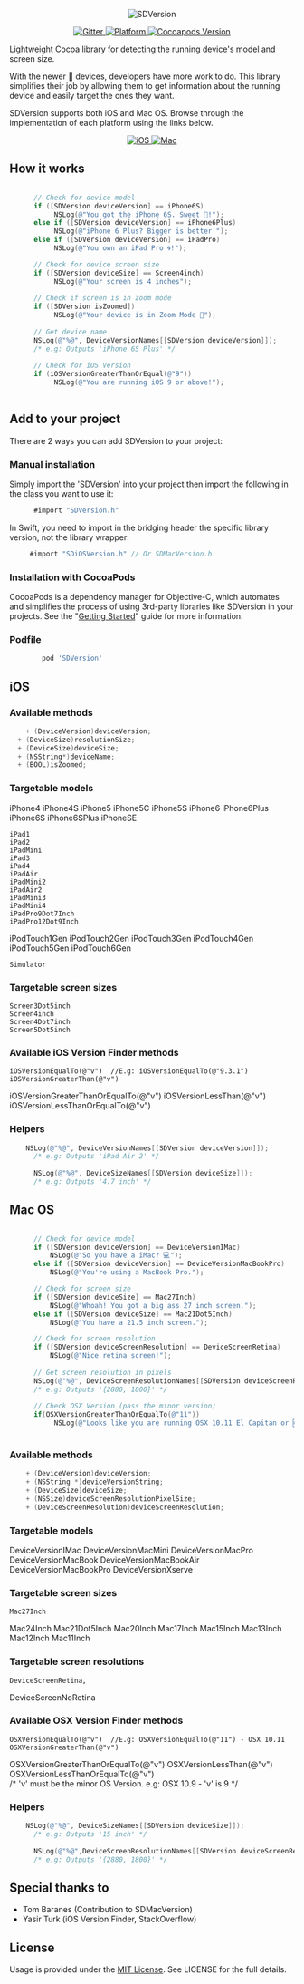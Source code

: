 <p align="center">
 <img src="https://dl.dropboxusercontent.com/s/bmfjwfe2ngnivwn/sdversion.png?dl=0" alt="SDVersion"/>
</p>

<p align="center">
    <a href="https://gitter.im/sebyddd/SDiPhoneVersion?utm_source=badge&utm_medium=badge&utm_campaign=pr-badge">
        <img src="https://img.shields.io/badge/gitter-join%20chat-1dce73.svg"
             alt="Gitter">
    </a>
    <a href="http://sebastiandobrincu.com">
        <img src="https://img.shields.io/badge/platform-iOS%20%7C%20OSX-D0547F.svg"
             alt="Platform">
    </a>
    <a href="http://sebastiandobrincu.com">
        <img src="http://img.shields.io/cocoapods/v/SDVersion.svg"
             alt="Cocoapods Version">
    </a>
</p>

Lightweight Cocoa library for detecting the running device's model and screen size.

With the newer  devices, developers have more work to do. This library simplifies their job by allowing them to get information about the running device and easily target the ones they want.

SDVersion supports both iOS and Mac OS. Browse through the implementation of each platform using the links below.

<p align="center">
  <a href="#ios">
          <img src="https://dl.dropboxusercontent.com/s/ck42lqeda643v02/sdversion-ios.png?dl=0" alt="iOS">
  </a>
  <a href="#mac-os">
    <img src="https://dl.dropboxusercontent.com/s/2yhgx57v4alnzld/sdversion-mac.png?dl=0" alt="Mac">
  </a>
</p>

## How it works 

```objective-c

      // Check for device model
      if ([SDVersion deviceVersion] == iPhone6S)
           NSLog(@"You got the iPhone 6S. Sweet 🍭!");
      else if ([SDVersion deviceVersion] == iPhone6Plus)
           NSLog(@"iPhone 6 Plus? Bigger is better!");
      else if ([SDVersion deviceVersion] == iPadPro)
           NSLog(@"You own an iPad Pro 🌀!");

      // Check for device screen size
      if ([SDVersion deviceSize] == Screen4inch)
           NSLog(@"Your screen is 4 inches");
      
      // Check if screen is in zoom mode
      if ([SDVersion isZoomed])
           NSLog(@"Your device is in Zoom Mode 🔎");
      
      // Get device name
      NSLog(@"%@", DeviceVersionNames[[SDVersion deviceVersion]]);
      /* e.g: Outputs 'iPhone 6S Plus' */
      
      // Check for iOS Version
      if (iOSVersionGreaterThanOrEqual(@"9"))
           NSLog(@"You are running iOS 9 or above!");
    
```

## Add to your project
 
There are 2 ways you can add SDVersion to your project:
 
### Manual installation

 
 Simply import the 'SDVersion' into your project then import the following in the class you want to use it: 
 ```objective-c
       #import "SDVersion.h"
 ```      
 In Swift, you need to import in the bridging header the specific library version, not the library wrapper: 
  ```objective-c
       #import "SDiOSVersion.h" // Or SDMacVersion.h
 ```     
 
### Installation with CocoaPods

CocoaPods is a dependency manager for Objective-C, which automates and simplifies the process of using 3rd-party libraries like SDVersion in your projects. See the "[Getting Started](http://guides.cocoapods.org/syntax/podfile.html)" guide for more information.

### Podfile
```ruby
        pod 'SDVersion'
```


## iOS
      
### Available methods
```objective-c
    + (DeviceVersion)deviceVersion;
  + (DeviceSize)resolutionSize;
  + (DeviceSize)deviceSize;
  + (NSString*)deviceName;
  + (BOOL)isZoomed;
```
### Targetable models
  iPhone4
    iPhone4S
    iPhone5
    iPhone5C
    iPhone5S
    iPhone6
    iPhone6Plus
    iPhone6S
    iPhone6SPlus
    iPhoneSE
    
    iPad1
    iPad2
    iPadMini
    iPad3
    iPad4
    iPadAir
    iPadMini2
    iPadAir2
    iPadMini3
    iPadMini4
    iPadPro9Dot7Inch
    iPadPro12Dot9Inch

  iPodTouch1Gen
    iPodTouch2Gen
    iPodTouch3Gen
    iPodTouch4Gen
    iPodTouch5Gen
    iPodTouch6Gen

    Simulator

### Targetable screen sizes
    Screen3Dot5inch
    Screen4inch
    Screen4Dot7inch
    Screen5Dot5inch

### Available iOS Version Finder methods
    iOSVersionEqualTo(@"v")  //E.g: iOSVersionEqualTo(@"9.3.1")
    iOSVersionGreaterThan(@"v")
  iOSVersionGreaterThanOrEqualTo(@"v")
  iOSVersionLessThan(@"v")
  iOSVersionLessThanOrEqualTo(@"v")       

### Helpers
```objective-c
    NSLog(@"%@", DeviceVersionNames[[SDVersion deviceVersion]]);
      /* e.g: Outputs 'iPad Air 2' */
      
      NSLog(@"%@", DeviceSizeNames[[SDVersion deviceSize]]);
      /* e.g: Outputs '4.7 inch' */
```

## Mac OS
```objective-c

      // Check for device model
      if ([SDVersion deviceVersion] == DeviceVersionIMac)
          NSLog(@"So you have a iMac? 💻");
      else if ([SDVersion deviceVersion] == DeviceVersionMacBookPro)
          NSLog(@"You're using a MacBook Pro.");

      // Check for screen size
      if ([SDVersion deviceSize] == Mac27Inch)
          NSLog(@"Whoah! You got a big ass 27 inch screen.");
      else if ([SDVersion deviceSize] == Mac21Dot5Inch)
          NSLog(@"You have a 21.5 inch screen.");

      // Check for screen resolution
      if ([SDVersion deviceScreenResolution] == DeviceScreenRetina)
          NSLog(@"Nice retina screen!");
    
      // Get screen resolution in pixels
      NSLog(@"%@", DeviceScreenResolutionNames[[SDVersion deviceScreenResolution]]);
      /* e.g: Outputs '{2880, 1800}' */
      
      // Check OSX Version (pass the minor version)
      if(OSXVersionGreaterThanOrEqualTo(@"11"))
           NSLog(@"Looks like you are running OSX 10.11 El Capitan or 🆙.");
    
```

### Available methods
```objective-c
    + (DeviceVersion)deviceVersion;
    + (NSString *)deviceVersionString;
    + (DeviceSize)deviceSize;
    + (NSSize)deviceScreenResolutionPixelSize;
    + (DeviceScreenResolution)deviceScreenResolution;
```
### Targetable models
  DeviceVersionIMac
  DeviceVersionMacMini
  DeviceVersionMacPro
  DeviceVersionMacBook
  DeviceVersionMacBookAir
  DeviceVersionMacBookPro
  DeviceVersionXserve

### Targetable screen sizes
    Mac27Inch
  Mac24Inch
  Mac21Dot5Inch
  Mac20Inch
  Mac17Inch
  Mac15Inch
  Mac13Inch
  Mac12Inch
  Mac11Inch
    
### Targetable screen resolutions
    DeviceScreenRetina,
  DeviceScreenNoRetina

### Available OSX Version Finder methods
    OSXVersionEqualTo(@"v")  //E.g: OSXVersionEqualTo(@"11") - OSX 10.11
    OSXVersionGreaterThan(@"v")
  OSXVersionGreaterThanOrEqualTo(@"v")
  OSXVersionLessThan(@"v")
  OSXVersionLessThanOrEqualTo(@"v")        
  /* 'v' must be the minor OS Version. e.g: OSX 10.9 - 'v' is 9 */

### Helpers
```objective-c
    NSLog(@"%@", DeviceSizeNames[[SDVersion deviceSize]]);
      /* e.g: Outputs '15 inch' */
      
      NSLog(@"%@",DeviceScreenResolutionNames[[SDVersion deviceScreenResolution]])
      /* e.g: Outputs '{2880, 1800}' */
```

## Special thanks to
- Tom Baranes (Contribution to SDMacVersion)
- Yasir Turk (iOS Version Finder, StackOverflow)

## License
Usage is provided under the [MIT License](http://http//opensource.org/licenses/mit-license.php). See LICENSE for the full details.